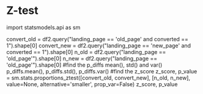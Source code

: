 # Z-test
import statsmodels.api as sm

convert_old = df2.query("landing_page == 'old_page' and converted == 1").shape[0]
convert_new = df2.query("landing_page == 'new_page' and converted == 1").shape[0]
n_old = df2.query("landing_page == 'old_page'").shape[0]
n_new = df2.query("landing_page == 'old_page'").shape[0]
#find the p_diffs mean(), std() and var() 
p_diffs.mean(), p_diffs.std(), p_diffs.var()
#find the z_score 
z_score, p_value = sm.stats.proportions_ztest([convert_old, convert_new], [n_old, n_new], value=None, alternative='smaller', prop_var=False)
z_score, p_value
